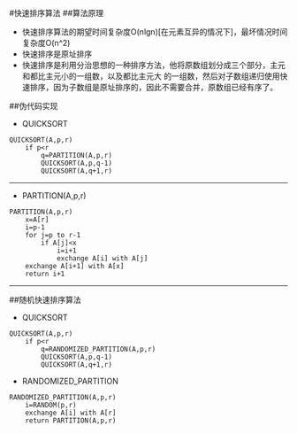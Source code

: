 #快速排序算法
##算法原理
* 快速排序算法的期望时间复杂度O(nlgn)[在元素互异的情况下]，最坏情况时间复杂度O(n^2)
* 快速排序是原址排序
* 快速排序是利用分治思想的一种排序方法，他将原数组划分成三个部分，主元和都比主元小的一组数，以及都比主元大
的一组数，然后对子数组递归使用快速排序，因为子数组是原址排序的，因此不需要合并，原数组已经有序了。

##伪代码实现
* QUICKSORT
```
QUICKSORT(A,p,r)
	if p<r
		q=PARTITION(A,p,r)
		QUICKSORT(A,p,q-1)
		QUICKSORT(A,q+1,r)
```
--------------
* PARTITION(A,p,r)
```
PARTITION(A,p,r)
	x=A[r]
	i=p-1
	for j=p to r-1
		if A[j]<x
			i=i+1
			exchange A[i] with A[j]
	exchange A[i+1] with A[x]
	return i+1
```
--------------
##随机快速排序算法
* QUICKSORT
```
QUICKSORT(A,p,r)
	if p<r
		q=RANDOMIZED_PARTITION(A,p,r)
		QUICKSORT(A,p,q-1)
		QUICKSORT(A,q+1,r)
```
* RANDOMIZED_PARTITION
```
RANDOMIZED_PARTITION(A,p,r)
	i=RANDOM(p,r)
	exchange A[i] with A[r]
	return PARTITION(A,p,r)
```

